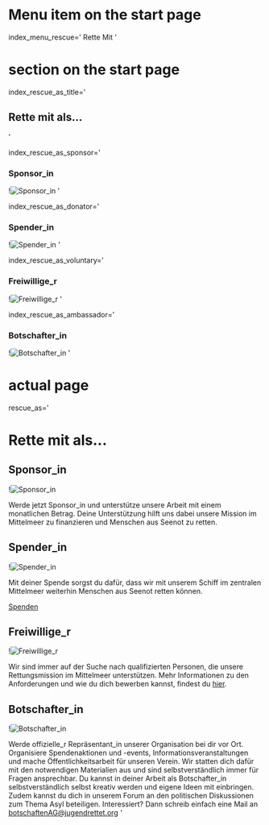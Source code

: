# Menu item on the start page
index_menu_rescue='
Rette Mit
'


# section on the start page

index_rescue_as_title='
## Rette mit als...
'

index_rescue_as_sponsor='
### Sponsor_in

!![Sponsor_in](../f/images/new/rescue_sponsor.jpg)
'

index_rescue_as_donator='
### Spender_in

!![Spender_in](../f/images/new/rescue_donor.jpg)
'

index_rescue_as_voluntary='
### Freiwillige_r

!![Freiwillige_r](../f/images/new/rescue_helper.jpg)
'

index_rescue_as_ambassador='
### Botschafter_in

!![Botschafter_in](../f/images/new/rescue_embassies.gif)
'


# actual page

rescue_as='
# Rette mit als...

## Sponsor_in

!![Sponsor_in](../f/images/new/rescue_sponsor.jpg)

Werde jetzt Sponsor_in und unterstütze unsere Arbeit mit einem monatlichen Betrag. Deine Unterstützung hilft uns dabei unsere Mission im Mittelmeer zu finanzieren und Menschen aus Seenot zu retten.

## Spender_in

!![Spender_in](../f/images/new/rescue_donor.jpg)

Mit deiner Spende sorgst du dafür, dass wir mit unserem Schiff im zentralen Mittelmeer weiterhin Menschen aus Seenot retten können.

[Spenden](./#donate)

## Freiwillige_r

!![Freiwillige_r](../f/images/new/rescue_helper.jpg)

Wir sind immer auf der Suche nach qualifizierten Personen, die unsere Rettungsmission im Mittelmeer unterstützen. Mehr Informationen zu den Anforderungen und wie du dich bewerben kannst, findest du [hier](./crewing).

## Botschafter_in

!![Botschafter_in](../f/images/new/rescue_embassies.gif)

Werde offizielle_r Repräsentant_in unserer Organisation bei dir vor Ort. Organisiere Spendenaktionen und -events, Informationsveranstaltungen und mache Öffentlichkeitsarbeit für unseren Verein. Wir statten dich dafür mit den notwendigen Materialien aus und sind selbstverständlich immer für Fragen ansprechbar. Du kannst in deiner Arbeit als Botschafter_in selbstverständlich selbst kreativ werden und eigene Ideen mit einbringen. Zudem kannst du dich in unserem Forum an den politischen Diskussionen zum Thema Asyl beteiligen.
Interessiert? Dann schreib einfach eine Mail an [botschaftenAG@jugendrettet.org](mailto:botschaftenAG@jugendrettet.org)
'
